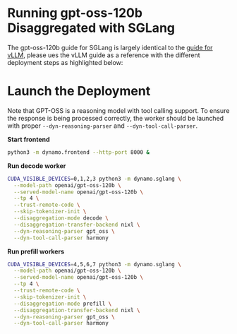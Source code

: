 <!--
SPDX-FileCopyrightText: Copyright (c) 2025 NVIDIA CORPORATION & AFFILIATES. All rights reserved.
SPDX-License-Identifier: Apache-2.0
-->

# Running gpt-oss-120b Disaggregated with SGLang

The gpt-oss-120b guide for SGLang is largely identical to the [guide for vLLM](/components/backends/vllm/gpt-oss.md),
please ues the vLLM guide as a reference with the different deployment steps as highlighted below:

# Launch the Deployment

Note that GPT-OSS is a reasoning model with tool calling support. To
ensure the response is being processed correctly, the worker should be
launched with proper `--dyn-reasoning-parser` and `--dyn-tool-call-parser`.

**Start frontend**
```bash
python3 -m dynamo.frontend --http-port 8000 &
```

**Run decode worker**
```bash
CUDA_VISIBLE_DEVICES=0,1,2,3 python3 -m dynamo.sglang \
  --model-path openai/gpt-oss-120b \
  --served-model-name openai/gpt-oss-120b \
  --tp 4 \
  --trust-remote-code \
  --skip-tokenizer-init \
  --disaggregation-mode decode \
  --disaggregation-transfer-backend nixl \
  --dyn-reasoning-parser gpt_oss \
  --dyn-tool-call-parser harmony
```

**Run prefill workers**
```bash
CUDA_VISIBLE_DEVICES=4,5,6,7 python3 -m dynamo.sglang \
  --model-path openai/gpt-oss-120b \
  --served-model-name openai/gpt-oss-120b \
  --tp 4 \
  --trust-remote-code \
  --skip-tokenizer-init \
  --disaggregation-mode prefill \
  --disaggregation-transfer-backend nixl \
  --dyn-reasoning-parser gpt_oss \
  --dyn-tool-call-parser harmony
```
